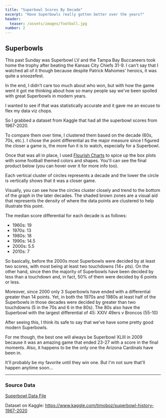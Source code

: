 ```yaml
---
title: "Superbowl Scores By Decade"
excerpt: "Have Superbowls really gotten better over the years?"
header:
  teaser: /assets/images/football.jpg
number: 2
---
```


## Superbowls

This past Sunday was Superbowl LV and the Tampa Bay Buccaneers took home the trophy after beating the Kansas City Chiefs 31-9. I can't say that I watched all of it though because despite Patrick Mahomes' heroics, it was quite a snoozefest. 

In the end, I didn't care too much about who won, but with how the game went it got me thinking about how so many people say we've been spoiled with great Superbowls in modern years.

I wanted to see if that was statistically accurate and it gave me an excuse to flex my data viz chops.

So I grabbed a dataset from Kaggle that had all the superbowl scores from 1967-2020. 

To compare them over time, I clustered them based on the decade (60s, 70s, etc.). I chose the point differential as the major measure since I figured the closer a game is, the more fun it is to watch, especially for a Superbowl. 

Once that was all in place, I used <a href="https://flourish.studio/">Flourish Charts</a> to spice up the box plots with some football themed colors and shapes. You'll can see the final product below (you can hover over it for more info too).

<div class="flourish-embed flourish-scatter" data-src="visualisation/5290711"><script src="https://public.flourish.studio/resources/embed.js"></script></div>

Each vertical cluster of circles represents a decade and the lower the circle is vertically shows that it was a closer game.

Visually, you can see how the circles cluster closely and trend to the bottom of the graph in the later decades. The shaded brown zones are a visual aid that represents the density of where the data points are clustered to help illustrate this point. 

The median score differential for each decade is as follows: 
- 1960s: 19
- 1970s: 13
- 1980s: 18
- 1990s: 14.5
- 2000s: 5.5
- 2010s: 7

So basically, before the 2000s most Superbowls were decided by at least two scores, with most being at least two touchdowns (14+ pts). On the other hand, since then the majority of Superbowls have been decided by less than a touchdown and, in fact, 50% of them were decided by 6 points or less.

Moreover, since 2000 only 3 Superbowls have ended with a differential greater than 14 points. Yet, in both the 1970s and 1980s at least half of the Superbowls in those decades were decided by greater than two touchdowns (5 in the 70s and 6 in the 80s). The 80s also have the Superbowl with the largest differential of 45: XXIV 49ers v Broncos (55-10)

After seeing this, I think its safe to say that we've have some pretty good modern Superbowls. 

For me though, the best one will always be Superbowl XLIII in 2009 because it was an amazing game that ended 23-27 with a score in the final moments. Also, it happens to be the only one the Arizona Cardinals have been in. 

It'll probably be my favorite until they win one. But I'm not sure that'll happen anytime soon...

<hr>
<h3> Source Data</h3>
<a href="/assets/source_data/superbowl.csv"> Superbowl Data File <i style="margin-left:5px;" class="fa fa-file-download"></i></a>

Dataset on Kaggle: <a href="https://www.kaggle.com/timoboz/superbowl-history-1967-2020">https://www.kaggle.com/timoboz/superbowl-history-1967-2020</a>